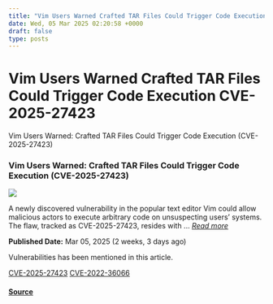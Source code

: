 ```yaml
---
title: "Vim Users Warned Crafted TAR Files Could Trigger Code Execution CVE-2025-27423"
date: Wed, 05 Mar 2025 02:20:58 +0000
draft: false
type: posts
---
```

# Vim Users Warned Crafted TAR Files Could Trigger Code Execution CVE-2025-27423





 Vim Users Warned: Crafted TAR Files Could Trigger Code Execution (CVE-2025-27423) 

### Vim Users Warned: Crafted TAR Files Could Trigger Code Execution (CVE-2025-27423)

![](https://upload.cvefeed.io/news/33474/thumbnail.jpg)

A newly discovered vulnerability in the popular text editor Vim could allow malicious actors to execute arbitrary code on unsuspecting users’ systems. The flaw, tracked as CVE-2025-27423, resides with ... [_Read more_](https://securityonline.info/vim-users-warned-crafted-tar-files-could-trigger-code-execution-cve-2025-27423/)

**Published Date:** Mar 05, 2025 (2 weeks, 3 days ago)

Vulnerabilities has been mentioned in this article.

[CVE-2025-27423](https://cvefeed.io/vuln/detail/CVE-2025-27423) [CVE-2022-36066](https://cvefeed.io/vuln/detail/CVE-2022-36066)

#### [Source](https://securityonline.info/vim-users-warned-crafted-tar-files-could-trigger-code-execution-cve-2025-27423/)


